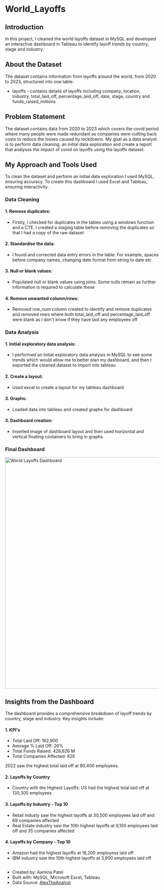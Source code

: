 # World_Layoffs


## Introduction
In this project, I cleaned the world layoffs dataset in MySQL and developed an interactive dashboard in Tableau to identify layoff trends by country, stage and industry.


## About the Dataset
The dataset contains information from layoffs around the world, from 2020 to 2023, structured into one table:
- layoffs - contains details of layoffs including company, location, industry, total_laid_off, percentage_laid_off, date, stage, country and funds_raised_millions


## Problem Statement
The dataset contains data from 2020 to 2023 which covers the covid period where many people were made redundant as companies were cutting back costs to reduce the losses caused by lockdowns.
My goal as a data analyst is to perform data cleaning, an initial data exploration and create a report that analyses the impact of covid on layoffs using the layoffs dataset.


## My Approach and Tools Used
To clean the dataset and perform an initial data exploration I used MySQL, ensuring accuracy.
To create this dashboard I used Excel and Tableau, ensuring interactivity.


### Data Cleaning

#### 1. Remove duplicates: 
- Firstly, I checked for duplicates in the tables using a windows function and a CTE. I created a staging table before removing the duplicates so that I had a copy of the raw dataset

#### 2. Standardise the data: 
- I found and corrected data entry errors in the table. For example, spaces before company names, changing date format from string to date etc

#### 3. Null or blank values: 
- Populated null or blank values using joins. Some nulls remain as further information is required to calculate these

#### 4. Remove unwanted column/rows: 
- Removed row_num column created to identify and remove duplicates and removed rows where both total_laid_off and percentage_laid_off were blank as I don't know if they have laid any employees off


### Data Analysis

#### 1. Initial exploratory data analysis: 
- I performed an initial exploratory data analysis in MySQL to see some trends which would allow me to better plan my dashboard, and then I exported the cleaned dataset to import into tableau

#### 2. Create a layout: 
- Used excel to create a layout for my tableau dashboard

#### 3. Graphs: 
- Loaded data into tableau and created graphs for dashboard

#### 3. Dashboard creation: 
- Inserted image of dashboard layout and then used horizontal and vertical floating containers to bring in graphs

### Final Dashboard

<img width="1352" height="757" alt="World Layoffs Dashboard" src="https://github.com/user-attachments/assets/84777292-9a09-459f-b1e7-2c4eab9cb46a" />


## Insights from the Dashboard
The dashboard provides a comprehensive breakdown of layoff trends by country, stage and industry. Key insights include:

#### 1. KPI's
- Total Laid Off: 192,900
- Average % Laid Off: 26%
- Total Funds Raised: 428,626 M
- Total Companies Affected: 826

2022 saw the highest total laid off at 80,400 employees. 
  
#### 2. Layoffs by Country
- Country with the Highest Layoffs: US had the highest total laid off at 130,300 employees

#### 3. Layoffs by Industry - Top 10
- Retail industy saw the highest layoffs at 30,500 employees laid off and 69 companies affected
- Real Estate industry saw the 10th highest layoffs at 9,100 employees laid off and 35 companies affected

#### 4. Layoffs by Company - Top 10
- Amazon had the highest layoffs at 18,200 employess laid off
- IBM industry saw the 10th highest layoffs at 3,900 employees laid off


## 
- Created by: Aamina Patel
- Built with: MySQL, Microsoft Excel, Tableau
- Data Source: [AlexTheAnalyst](https://github.com/AlexTheAnalyst/MySQL-YouTube-Series/blob/main/layoffs.csv)
